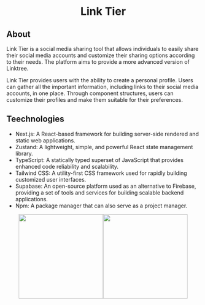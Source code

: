 <div align="center">
<br/>
</div>
<div align="center">
<br/>
<p><b><h1>Link Tier</h1></b></p>
</div>


## About
Link Tier is a social media sharing tool that allows individuals to easily share their social media accounts and customize their sharing options according to their needs. The platform aims to provide a more advanced version of Linktree.

Link Tier provides users with the ability to create a personal profile. Users can gather all the important information, including links to their social media accounts, in one place. Through component structures, users can customize their profiles and make them suitable for their preferences.

## Teechnologies

- Next.js: A React-based framework for building server-side rendered and static web applications.
- Zustand: A lightweight, simple, and powerful React state management library.
- TypeScript: A statically typed superset of JavaScript that provides enhanced code reliability and scalability.
- Tailwind CSS: A utility-first CSS framework used for rapidly building customized user interfaces.
- Supabase: An open-source platform used as an alternative to Firebase, providing a set of tools and services for building scalable backend applications.
- Npm: A package manager that can also serve as a project manager.

<div style="display: flex; justify-content: center;">
<img src="https://github.com/yusufgns/linktier_web/assets/99817309/d525caad-8172-43b3-9b8a-c9bfc855ca0d"
height="220"/>
<img src="https://github.com/yusufgns/linktier_web/assets/99817309/1858ccbb-c2d2-4519-8eec-b596596da0bf"
height="220"/>
</div>
